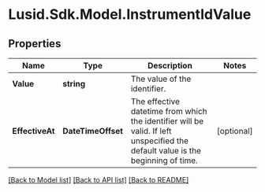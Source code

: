 # Lusid.Sdk.Model.InstrumentIdValue

## Properties

Name | Type | Description | Notes
------------ | ------------- | ------------- | -------------
**Value** | **string** | The value of the identifier. | 
**EffectiveAt** | **DateTimeOffset** | The effective datetime from which the identifier will be valid. If left unspecified the default value is the beginning of time. | [optional] 

[[Back to Model list]](../README.md#documentation-for-models) [[Back to API list]](../README.md#documentation-for-api-endpoints) [[Back to README]](../README.md)

